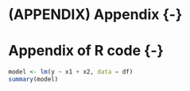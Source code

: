 # (APPENDIX) Appendix {-}

# Appendix of R code {-}


```r
model <- lm(y ~ x1 + x2, data = df)
summary(model)
```
